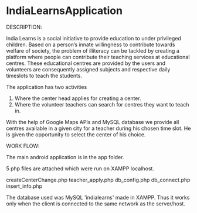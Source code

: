 # IndiaLearnsApplication

DESCRIPTION:


India Learns is a social initiative to provide education to under privileged
children. Based on a person’s innate willingness to contribute towards
welfare of society, the problem of illiteracy can be tackled by creating a
platform where people can contribute their teaching services at
educational centres. These educational centres are provided by the users
and volunteers are consequently assigned subjects and respective daily
timeslots to teach the students.


The application has two activities 
1. Where the center head applies for creating a center.
2. Where the volunteer teachers can search for centres they want to teach in.

With the help of Google Maps APIs and MySQL database we provide all centres available
in a given city for a teacher during his chosen time slot. He is given the opportunity
to select the center of his choice.


WORK FLOW:

The main android application is in the app folder.

5 php files are attached which were run on XAMPP localhost.

createCenterChange.php
teacher_apply.php
db_config.php
db_connect.php
insert_info.php

The database used was MySQL 'indialearns' made in XAMPP.
Thus it works only when the client is connected to the same network as the server/host.





